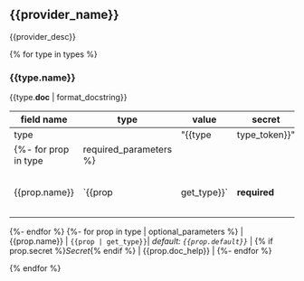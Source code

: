 ## {{provider_name}}

{{provider_desc}}

{% for type in types %}
### {{type.__name__}}

{{type.__doc__ | format_docstring}}


| field name | type | value | secret  | doc |
| ---        | ---  | --- | ---     | --- |
| type       |  | "{{type | type_token}}" | | |
{%- for prop in type | required_parameters %}
| {{prop.name}} | `{{prop | get_type}}`| **required** | {% if prop.secret %}*Secret*{% endif %} | {{prop.doc_help }} |
{%- endfor %}
{%- for prop in type | optional_parameters %}
| {{prop.name}} | `{{prop | get_type}}`| *default: `{{prop.default}}`* | {% if prop.secret %}*Secret*{% endif %} | {{prop.doc_help}} |
{%- endfor %}

{% endfor %}


